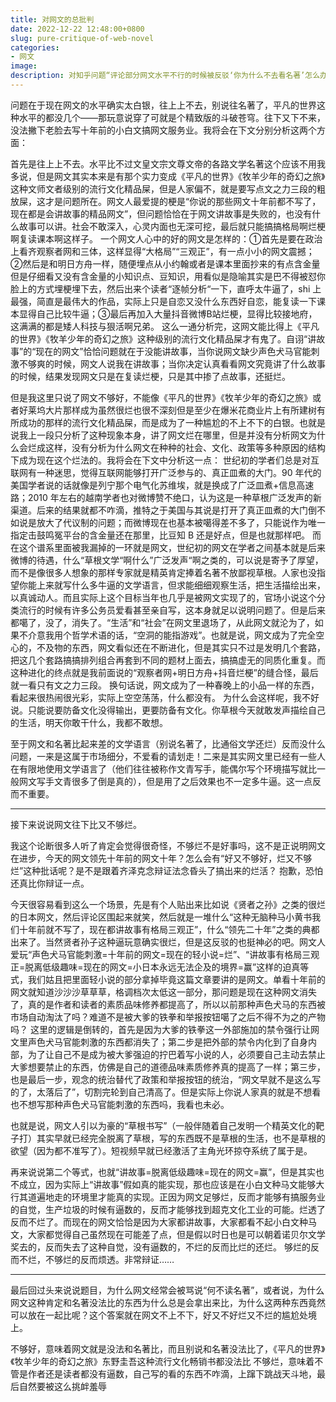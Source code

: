 ```yaml
---
title: 对网文的总批判
date: 2022-12-22 12:48:00+0800
slug: pure-critique-of-web-novel
categories:
- 网文
image:
description: 对知乎问题“评论部分网文水平不行的时候被反驳‘你为什么不去看名著’怎么办？”的备份，兼论网文作为一种不上不下的白银分段流行文化得有多烂。
---
```


问题在于现在网文的水平确实太白银，往上上不去，别说往名著了，平凡的世界这种水平的都没几个——那玩意说穿了可就是个精致版的斗破苍穹。往下又下不来，没法撇下老脸去写十年前的小白文搞网文服务业。我将会在下文分别分析这两个方面：

首先是往上上不去。水平比不过文皇文宗文尊文帝的各路文学名著这个应该不用我多说，但是网文其实本来是有那个实力变成《平凡的世界》《牧羊少年的奇幻之旅》这种文师文者级别的流行文化精品屎，但是人家偏不，就是要写点文之力三段的粗放屎，这才是问题所在。网文人最爱提的梗是“你说的那些网文十年前都不写了，现在都是会讲故事的精品网文”，但问题恰恰在于网文讲故事是失败的，也没有什么故事可以讲。社会不敢深入，心灵内面也无深可挖，最后就只能搞搞格局啊烂梗啊复读课本啊这样子。
一个网文人心中的好的网文是怎样的：①首先是要在政治上看齐观察者网和三体，这样显得“大格局”“三观正”，有一点小小的网文震撼；②然后是和明日方舟一样，随便埋点从小约翰或者是课本里面抄来的有点含金量但是仔细看又没有含金量的小知识点、豆知识，用看似是隐喻其实是巴不得被怼你脸上的方式埋梗埋下去，然后出来个读者“逐帧分析“一下，直呼太牛逼了，shi 上最强，简直是最伟大的作品，实际上只是自恋又没什么东西好自恋，能复读一下课本显得自己比较牛逼；③最后再加入大量抖音微博B站烂梗，显得比较接地府，这满满的都是矮人科技与狠活啊兄弟。
这么一通分析完，这网文能比得上《平凡的世界》《牧羊少年的奇幻之旅》这种级别的流行文化精品屎才有鬼了。自诩“讲故事”的“现在的网文”恰恰问题就在于没能讲故事，当你说网文缺少声色犬马官能刺激不够爽的时候，网文人说我在讲故事；当你决定认真看看网文究竟讲了什么故事的时候，结果发现网文只是在复读烂梗，只是其中掺了点故事，还挺烂。

但是我这里只说了网文不够好，不能像《平凡的世界》《牧羊少年的奇幻之旅》或者好莱坞大片那样成为虽然很烂也很不深刻但是至少在爆米花商业片上有所建树有所成功的那样的流行文化精品屎，而是成为了一种尴尬的不上不下的白银。也就是说我上一段只分析了这种现象本身，讲了网文烂在哪里，但是并没有分析网文为什么会烂成这样，没有分析为什么网文在种种的社会、文化、政策等多种原因的结构下成为现在这个烂法的。我将会在下文中分析这一点：
世纪初的学者们总是对互联网有一种迷思，觉得互联网能够打开广泛参与的、真正皿煮的大门。90 年代的美国学者说的话就像是列宁那个电气化苏维埃，就是换成了广泛皿煮+信息高速路；2010 年左右的越南学者也对微博赞不绝口，认为这是一种草根广泛发声的新渠道。后来的结果就都不咋滴，推特之于美国与其说是打开了真正皿煮的大门倒不如说是放大了代议制的问题；而微博现在也基本被噶得差不多了，只能说作为唯一指定击鼓鸣冤平台的含金量还在那里，比豆知 B 还是好点，但是也就那样吧。
而在这个谱系里面被我漏掉的一环就是网文，世纪初的网文在学者之间基本就是后来微博的待遇，什么“草根文学“啊什么”广泛发声“啊之类的，可以说是寄予了厚望，而不是像很多人想象的那样专家就是精英肯定捧着名著不放鄙视草根。人家也没指望你能上来就写什么多牛逼的文学语言，但求能细细观察生活，把生活描绘出来，以真诚动人。而且实际上这个目标当年也几乎是被网文实现了的，官场小说这个分类流行的时候有许多公务员爱看甚至亲自写，这本身就足以说明问题了。但是后来都噶了，没了，消失了。“生活”和“社会”在网文里退场了，从此网文就沦为了，如果不介意我用个哲学术语的话，“空洞的能指游戏”。也就是说，网文成为了完全空心的，不及物的东西，网文看似还在不断进化，但是其实只不过是发明几个套路，把这几个套路搞搞排列组合再套到不同的题材上面去，搞搞虚无的同质化重复。而这种进化的终点就是我前面说的“观察者网+明日方舟+抖音烂梗”的缝合怪，最后就一看只有文之力三段。
换句话说，网文成为了一种春晚上的小品一样的东西，看起来很热闹很光彩，实际上空空荡荡，什么都没有。
为什么会这样呢，我不好说。只能说要防备文化没得输出，更要防备有文化。你草根今天就敢发声描绘自己的生活，明天你敢干什么，我都不敢想。

至于网文和名著比起来差的文学语言（别说名著了，比通俗文学还烂）反而没什么问题，一来是这属于市场细分，不爱看的请划走！二来是其实网文里已经有一些人在有限地使用文学语言了（他们往往被称作文青写手，能偶尔写个环境描写就比一般网文写手文青很多了倒是真的），但是用了之后效果也不一定多牛逼。这一点反而不重要。

---

接下来说说网文往下比又不够烂。

我这个论断很多人听了肯定会觉得很奇怪，不够烂不是好事吗，这不是正说明网文在进步，今天的网文领先十年前的网文十年？怎么会有“好又不够好，烂又不够烂”这种批话呢？是不是跟着齐泽克念辩证法念昏头了搞出来的烂活？
抱歉，恐怕还真比你辩证一点。

今天很容易看到这么一个场景，先是有个人贴出来比如说《贤者之孙》之类的很烂的日本网文，然后评论区围起来就笑，然后就是一堆什么“这种无脑种马小黄书我们十年前就不写了，现在都讲故事有格局三观正”，什么“领先二十年”之类的典都出来了。当然贤者孙子这种逼玩意确实很烂，但是这反驳的也挺神必的吧。网文人爱玩“声色犬马官能刺激=十年前的网文=现在的轻小说=烂”、“讲故事有格局三观正=脱离低级趣味=现在的网文=小日本永远无法企及的境界=赢”这样的迫真等式，我们姑且把里面轻小说的部分拿掉毕竟这篇文章要讲的是网文。单看十年前的网文就知道沙沙沙草草草，格调档次太低这一部分，那问题是现在这种网文消失了，真的是作者和读者的素质品味修养都提高了，所以以前那种声色犬马的东西被市场自动淘汰了吗？难道不是被大爹的铁拳和举报按钮噶了之后不得不为之的产物吗？
这里的逻辑是倒转的，首先是因为大爹的铁拳这一外部施加的禁令强行让网文里声色犬马官能刺激的东西都消失了；第二步是把外部的禁令内化到了自身内部，为了让自己不是成为被大爹强迫的拧巴着写小说的人，必须要自己主动去禁止大爹想要禁止的东西，仿佛是自己的道德品味素质修养真的提高了一样；第三步，也是最后一步，观念的统治替代了政策和举报按钮的统治，“网文早就不是这么写的了，太落后了”，切割完轮到自己清高了。但是实际上你说人家真的就是不想看也不想写那种声色犬马官能刺激的东西吗，我看也未必。

也就是说，网文人引以为豪的“草根书写”（一般伴随着自己发明一个精英文化的靶子打）其实早就已经完全脱离了草根，写的东西既不是草根的生活，也不是草根的欲望（因为都不准写了）。短视频早就已经激活了主角光环掠夺系统了属于是。

再来说说第二个等式，也就“讲故事=脱离低级趣味=现在的网文=赢”，但是其实也不成立，因为实际上“讲故事”假如真的能实现，那也应该是在小白文种马文能够大行其道遍地走的环境里才能真的实现。正因为网文足够烂，反而才能够有搞服务业的自觉，生产垃圾的时候有逼数的，反而才能够找到超克文化工业的可能。烂透了反而不烂了。而现在的网文恰恰是因为大家都讲故事，大家都看不起小白文种马文，大家都觉得自己虽然现在可能差了点，但是假以时日也是可以朝着诺贝尔文学奖去的，反而失去了这种自觉，没有逼数的，不烂的反而比烂的还烂。
够烂的反而不烂，不够烂的反而烦透。非常辩证……

---

最后回过头来说说题目，为什么网文经常会被骂说“何不读名著”，或者说，为什么网文这种肯定和名著没法比的东西为什么总是会拿出来比，为什么这两种东西竟然可以放在一起比呢？这个答案就在网文不上不下，好又不好烂又不烂的尴尬处境上。

不够好，意味着网文就是没法和名著比，而且别说和名著没法比了，《平凡的世界》《牧羊少年的奇幻之旅》东野圭吾这种流行文化畅销书都没法比
不够烂，意味着不管是作者还是读者都没有逼数，自己写的看的东西不咋滴，上蹿下跳战天斗地，最后自然要被这么挑衅羞辱